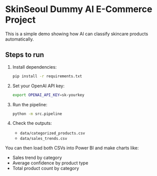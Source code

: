 # SkinSeoul Dummy AI E-Commerce Project

This is a simple demo showing how AI can classify skincare products automatically.

## Steps to run

1. Install dependencies:
   ```bash
   pip install -r requirements.txt
   ```

2. Set your OpenAI API key:
   ```bash
   export OPENAI_API_KEY=sk-yourkey
   ```

3. Run the pipeline:
   ```bash
   python -m src.pipeline
   ```

4. Check the outputs:
   - `data/categorized_products.csv`
   - `data/sales_trends.csv`

You can then load both CSVs into Power BI and make charts like:
- Sales trend by category  
- Average confidence by product type  
- Total product count by category  
